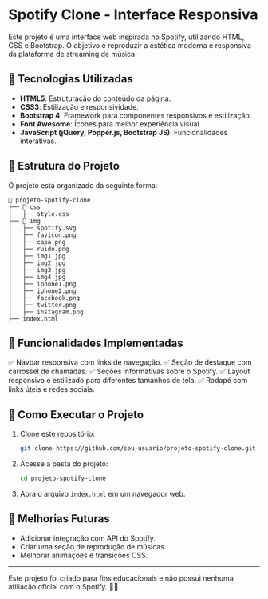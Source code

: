 # Spotify Clone - Interface Responsiva

Este projeto é uma interface web inspirada no Spotify, utilizando HTML, CSS e Bootstrap. O objetivo é reproduzir a estética moderna e responsiva da plataforma de streaming de música.

## 📌 Tecnologias Utilizadas

- **HTML5**: Estruturação do conteúdo da página.
- **CSS3**: Estilização e responsividade.
- **Bootstrap 4**: Framework para componentes responsivos e estilização.
- **Font Awesome**: Ícones para melhor experiência visual.
- **JavaScript (jQuery, Popper.js, Bootstrap JS)**: Funcionalidades interativas.

## 📌 Estrutura do Projeto

O projeto está organizado da seguinte forma:

```
📂 projeto-spotify-clone
├── 📂 css
│   ├── style.css
├── 📂 img
│   ├── spotify.svg
│   ├── favicon.png
│   ├── capa.png
│   ├── ruido.png
│   ├── img1.jpg
│   ├── img2.jpg
│   ├── img3.jpg
│   ├── img4.jpg
│   ├── iphone1.png
│   ├── iphone2.png
│   ├── facebook.png
│   ├── twitter.png
│   ├── instagram.png
├── index.html
```

## 📌 Funcionalidades Implementadas

✅ Navbar responsiva com links de navegação.
✅ Seção de destaque com carrossel de chamadas.
✅ Seções informativas sobre o Spotify.
✅ Layout responsivo e estilizado para diferentes tamanhos de tela.
✅ Rodapé com links úteis e redes sociais.

## 📌 Como Executar o Projeto

1. Clone este repositório:
   ```bash
   git clone https://github.com/seu-usuario/projeto-spotify-clone.git
   ```
2. Acesse a pasta do projeto:
   ```bash
   cd projeto-spotify-clone
   ```
3. Abra o arquivo `index.html` em um navegador web.

## 📌 Melhorias Futuras

- Adicionar integração com API do Spotify.
- Criar uma seção de reprodução de músicas.
- Melhorar animações e transições CSS.

---

Este projeto foi criado para fins educacionais e não possui nenhuma afiliação oficial com o Spotify. 🚀🎵

